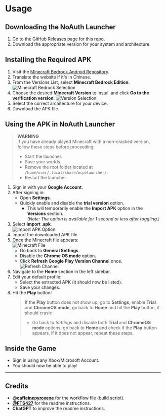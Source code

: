 # Usage

## Downloading the NoAuth Launcher
1. Go to the [GitHub Releases page for this repo](https://github.com/kroesufos/noauth-builder/releases/latest).
2. Download the appropriate version for your system and architecture.

## Installing the Required APK
1. Visit the [Minecraft Bedrock Android Repository](https://spectrollay.github.io/minecraft_repository/).
2. Translate the website if it's in Chinese.
3. From the Versions List, select **Minecraft Bedrock Edition**.
   ![Minecraft Bedrock Selection](https://github.com/user-attachments/assets/31e579ea-2475-424d-a824-fab29f1b675f)
4. Choose the desired **Minecraft Version** to install and click **Go to the verification version**.
   ![Version Selection](https://github.com/user-attachments/assets/f4ff0a58-4c77-495f-90a8-93bf0c31c255)
5. Select the correct architecture for your device.
6. Download the APK file.

## Using the APK in NoAuth Launcher
> **WARNING**  
> If you have already played Minecraft with a non-cracked version, follow these steps before proceeding:
> - Start the launcher.
> - Save your worlds.
> - Remove the root folder located at `/home/user/.local/share/mcpelauncher/`.
> - Restart the launcher.

1. Sign in with your **Google Account**.
2. After signing in:
   - Open **Settings**.
   - Quickly enable and disable the **trial version** option.  
     - This will temporarily enable the **Import APK** option in the **Versions** section.  
     *(Note: The option is available for 1 second or less after toggling.)*
3. Select **Import .apk**.  
   ![Import APK Option](https://github.com/user-attachments/assets/ca102b1f-8cd3-451d-a98e-a778a5025ee7)
4. Import the downloaded APK file.
5. Once the Minecraft file appears:  
   ![Minecraft File](https://github.com/user-attachments/assets/db32d5ab-55b2-494b-88ef-e5fde6cbe5e5)
   - Go back to **General Settings**.
   - Disable the **Chrome OS mode** option.
   - Click **Refresh Google Play Version Channel** once.  
     ![Refresh Channel](https://github.com/user-attachments/assets/79758b76-c8ec-4ef7-a860-345fb589480e)
6. Navigate to the **Home** section in the left sidebar.
7. Edit your default profile:
   - Select the extracted APK (it should now be listed).
   - Save your changes.
8. Hit the **Play** button!
   >If the **Play** button does not show up, go to **Settings**, enable **Trial** and **ChromeOS mode**, go back to **Home** and hit the **Play** button, it should crash:
    > - Go back to *Settings* and disable both **Trial** and **ChromeOS mode** options, go back to **Home** and check if the **Play** button appears, if it does not appear, repeat these steps.

## Inside the Game
- Sign in using any Xbox/Microsoft Account.
- You should now be able to play!

---

## Credits
- **[@caffeinepyroxene](https://github.com/caffeinepyroxene)** for the workflow file (build script).
- **[@FTS427](https://github.com/FTS427)** for the readme instructions.
- **ChatGPT** to improve the readme instructions.
